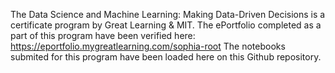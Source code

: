 The Data Science and Machine Learning: Making Data-Driven Decisions is a certificate program by Great Learning & MIT. 
The ePortfolio completed as a part of this program have been verified here: https://eportfolio.mygreatlearning.com/sophia-root
The notebooks submited for this program have been loaded here on this Github repository.
